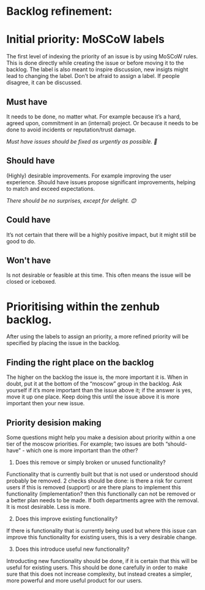 # Backlog refinement:

# Initial priority: MoSCoW labels
The first level of indexing the priority of an issue is by using MoSCoW rules. This is done directly while creating the issue or before moving it to the backlog. The label is also meant to inspire discussion, new insigts might lead to changing the label. Don’t be afraid to assign a label. If people disagree, it can be discussed.

## Must have
It needs to be done, no matter what. For example because it’s a hard, agreed upon, commitment in an (internal) project. Or because it needs to be done to avoid incidents or reputation/trust damage.

*Must have issues should be fixed as urgently as possible. 🚀*

## Should have
(Highly) desirable improvements. For example improving the user experience. Should have issues propose significant improvements, helping to match and exceed expectations.

*There should be no surprises, except for delight. 😊*

## Could have
It’s not certain that there will be a highly positive impact, but it might still be good to do.

## Won't have
Is not desirable or feasible at this time. This often means the issue will be closed or iceboxed.

# Prioritising within the zenhub backlog.
After using the labels to assign an priority, a more refined priority will be specified by placing the issue in the backlog. 

## Finding the right place on the backlog
The higher on the backlog the issue is, the more important it is. When in doubt, put it at the bottom of the “moscow” group in the backlog. Ask yourself if it’s more important than the issue above it; if the answer is yes, move it up one place. Keep doing this until the issue above it is more important then your new issue.

## Priority desision making
Some questions might help you make a desision about priority within a one tier of the moscow priorities. For example; two issues are both “should-have” - which one is more important than the other? 

1. Does this remove or simply broken or unused functionality?

Functionality that is currently built but that is not used or understood should probably be removed. 2 checks should be done: is there a risk for current users if this is removed (support) or are there plans to implement this functionality (implementation? then this functionally can not be removed or a better plan needs to be made. If both departments agree with the removal. It is most desirable. Less is more.

2. Does this improve existing functionality? 

If there is functionality that is currently being used but where this issue can improve this functionality for existing users, this is a very desirable change.

3. Does this introduce useful new functionality?

Introducting new functionality should be done, if it is certain that this will be useful for existing users. This should be done carefully in order to make sure that this does not increase complexity, but instead creates a simpler, more powerful and more useful product for our users. 

